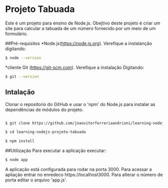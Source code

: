# Projeto Tabuada 

Este é um projeto para ensino de Node.js. Obejtivo deste projeto é criar um site para calcular a tabuada de um número fornecido por um meio de um formulário.

##Pré-requisitos
*Node.js(https://node.js.org). Verefique a instalanção digitando:
```bash
$ node --version

```
*cliente Git (https://git-scm.com). Verefique a instalação Digitando:
```bash
$ git --version
```
## Intalação
Clonar o repositorio do GitHub e usar o 'npm' do Node.js para instalar as dependências de módulos do projeto.
```bash

$ git clone https://github.com/joaovitorferreriaandrioni/learning-nodejs-projeto-tabuada.git

$ cd learning-nodejs-projeto-tabuada

$ npm install

```
##Utilização
Para executar a aplicação executar:
```bash
$ node app
```
A aplicação está configurada para rodar na porta 3000.
Para acessar a apliação entrar no enredeco
https://localhost3000. Para alterar o número de porta editar o arquivo 'app.js'.
